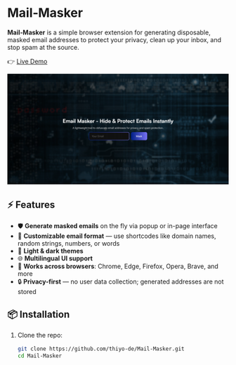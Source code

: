 # Mail‑Masker

**Mail‑Masker** is a simple browser extension for generating disposable, masked email addresses to protect your privacy, clean up your inbox, and stop spam at the source.

👉 [Live Demo](https://thiyo-de.github.io/Shopping-Cart/)

![Mail-Masker Screenshot](./assets/screenshot.png)

## ⚡ Features

- 🛡️ **Generate masked emails** on the fly via popup or in-page interface  
- 🎨 **Customizable email format** — use shortcodes like domain names, random strings, numbers, or words  
- 🌙 **Light & dark themes**  
- 🌐 **Multilingual UI support**  
- 🧩 **Works across browsers**: Chrome, Edge, Firefox, Opera, Brave, and more  
- 🔒 **Privacy-first** — no user data collection; generated addresses are not stored  

## 📦 Installation

1. Clone the repo:
   ```bash
   git clone https://github.com/thiyo-de/Mail-Masker.git
   cd Mail-Masker
